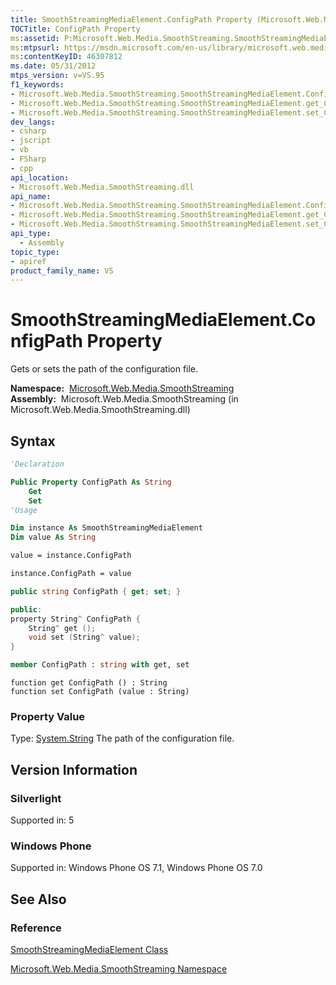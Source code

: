 ```yaml
---
title: SmoothStreamingMediaElement.ConfigPath Property (Microsoft.Web.Media.SmoothStreaming)
TOCTitle: ConfigPath Property
ms:assetid: P:Microsoft.Web.Media.SmoothStreaming.SmoothStreamingMediaElement.ConfigPath
ms:mtpsurl: https://msdn.microsoft.com/en-us/library/microsoft.web.media.smoothstreaming.smoothstreamingmediaelement.configpath(v=VS.95)
ms:contentKeyID: 46307812
ms.date: 05/31/2012
mtps_version: v=VS.95
f1_keywords:
- Microsoft.Web.Media.SmoothStreaming.SmoothStreamingMediaElement.ConfigPath
- Microsoft.Web.Media.SmoothStreaming.SmoothStreamingMediaElement.get_ConfigPath
- Microsoft.Web.Media.SmoothStreaming.SmoothStreamingMediaElement.set_ConfigPath
dev_langs:
- csharp
- jscript
- vb
- FSharp
- cpp
api_location:
- Microsoft.Web.Media.SmoothStreaming.dll
api_name:
- Microsoft.Web.Media.SmoothStreaming.SmoothStreamingMediaElement.ConfigPath
- Microsoft.Web.Media.SmoothStreaming.SmoothStreamingMediaElement.get_ConfigPath
- Microsoft.Web.Media.SmoothStreaming.SmoothStreamingMediaElement.set_ConfigPath
api_type:
  - Assembly
topic_type:
- apiref
product_family_name: VS
---
```


# SmoothStreamingMediaElement.ConfigPath Property

Gets or sets the path of the configuration file.

**Namespace:**  [Microsoft.Web.Media.SmoothStreaming](microsoft-web-media-smoothstreaming-namespace_1.md)  
**Assembly:**  Microsoft.Web.Media.SmoothStreaming (in Microsoft.Web.Media.SmoothStreaming.dll)

## Syntax

```vb
'Declaration

Public Property ConfigPath As String
    Get
    Set
'Usage

Dim instance As SmoothStreamingMediaElement
Dim value As String

value = instance.ConfigPath

instance.ConfigPath = value
```

```csharp
public string ConfigPath { get; set; }
```

```cpp
public:
property String^ ConfigPath {
    String^ get ();
    void set (String^ value);
}
```

``` fsharp
member ConfigPath : string with get, set
```

```jscript
function get ConfigPath () : String
function set ConfigPath (value : String)
```

### Property Value

Type: [System.String](https://msdn.microsoft.com/library/s1wwdcbf\(v=vs.95\))  
The path of the configuration file.

## Version Information

### Silverlight

Supported in: 5  

### Windows Phone

Supported in: Windows Phone OS 7.1, Windows Phone OS 7.0  

## See Also

### Reference

[SmoothStreamingMediaElement Class](smoothstreamingmediaelement-class-microsoft-web-media-smoothstreaming_1.md)

[Microsoft.Web.Media.SmoothStreaming Namespace](microsoft-web-media-smoothstreaming-namespace_1.md)

